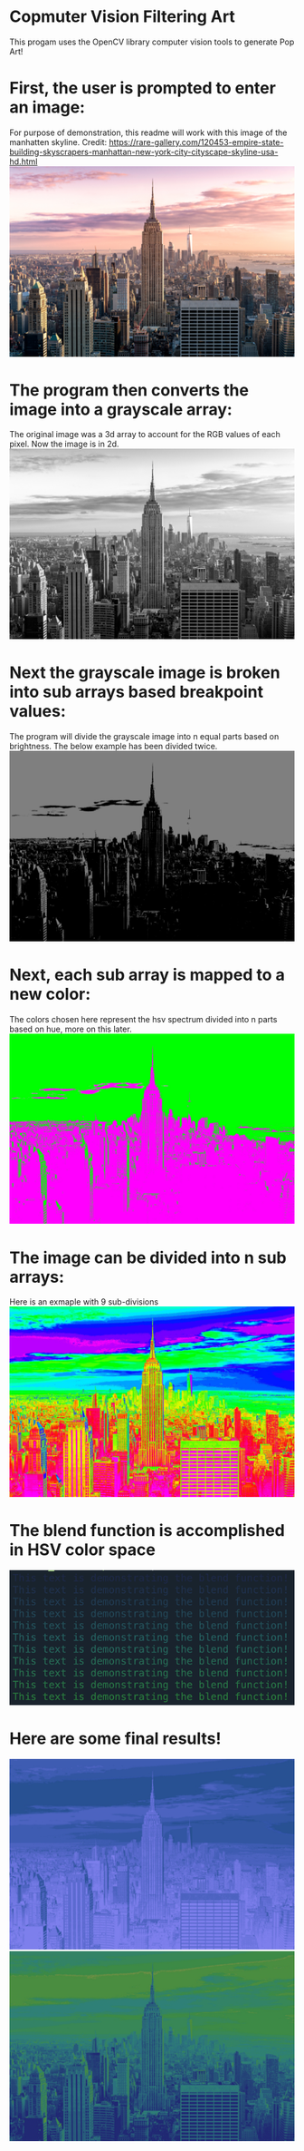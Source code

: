 # Copmuter Vision Filtering Art
This progam uses the OpenCV library computer vision tools to generate Pop Art! 

# First, the user is prompted to enter an image:
For purpose of demonstration, this readme will work with this image of the manhatten skyline. 
Credit: https://rare-gallery.com/120453-empire-state-building-skyscrapers-manhattan-new-york-city-cityscape-skyline-usa-hd.html
![First Image](Images/img9.jpeg)

# The program then converts the image into a grayscale array:
The original image was a 3d array to account for the RGB values of each pixel. Now the image is in 2d.
![Grayscale](Images/Example2.jpg)

# Next the grayscale image is broken into sub arrays based breakpoint values:
The program will divide the grayscale image into n equal parts based on brightness. The below example has been divided twice. 
![Grayscale2](Images/Example3.jpg)

# Next, each sub array is mapped to a new color:
The colors chosen here represent the hsv spectrum divided into n parts based on hue, more on this later.
![Final Img](Images/Example5.jpg)

# The image can be divided into n sub arrays:
Here is an exmaple with 9 sub-divisions
![Final Img](Images/Example6.jpg)

# The blend function is accomplished in HSV color space
![Final Img](Images/Example10.png)

# Here are some final results!
![Final Img](Images/Example7.jpg)
![Final Img](Images/Example9.jpg)
